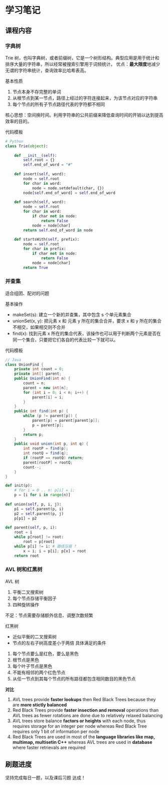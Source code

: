 # 学习笔记

## 课程内容

### 字典树
Trie 树，也叫字典树，或者前缀树，它是一个树形结构。典型应用是用于统计和排序大量的字符串，所以经常被搜索引擎用于词频统计。
优点：**最大限度**地减少无谓的字符串统计，查询效率比哈希表高。

基本性质
1. 节点本身不存完整的单词
2. 从根节点到某一节点，路径上经过的字符连接起来，为该节点对应的字符串
3. 每个节点的所有子节点路径代表的字符都不相同

核心思想：空间换时间。利用字符串的公共前缀来降低查询时间的开销以达到提高效率的目的。

代码模板
```python
# Python 
class Trie(object):
  
	def __init__(self): 
		self.root = {} 
		self.end_of_word = "#" 
 
	def insert(self, word): 
		node = self.root 
		for char in word: 
			node = node.setdefault(char, {}) 
		node[self.end_of_word] = self.end_of_word 
 
	def search(self, word): 
		node = self.root 
		for char in word: 
			if char not in node: 
				return False 
			node = node[char] 
		return self.end_of_word in node 
 
	def startsWith(self, prefix): 
		node = self.root 
		for char in prefix: 
			if char not in node: 
				return False 
			node = node[char] 
		return True
```

### 并查集
适合组团、配对的问题

基本操作
- makeSet(s): 建立一个新的并查集，其中包含 s 个单元素集合
- unionSet(x, y): 把元素 x 和 元素 y 所在的集合合并，要求 x 和 y 所在的集合不相交，如果相交则不合并
- find(x): 找到元素 x 所在的集合代表，该操作也可以用于判断两个元素是否在同一个集合，只要把它们各自的代表比较一下就可以。

代码模板
```java
// Java
class UnionFind { 
	private int count = 0; 
	private int[] parent; 
	public UnionFind(int n) { 
		count = n; 
		parent = new int[n]; 
		for (int i = 0; i < n; i++) { 
			parent[i] = i;
		}
	} 
	public int find(int p) { 
		while (p != parent[p]) { 
			parent[p] = parent[parent[p]]; 
			p = parent[p]; 
		}
		return p; 
	}
	public void union(int p, int q) { 
		int rootP = find(p); 
		int rootQ = find(q); 
		if (rootP == rootQ) return; 
		parent[rootP] = rootQ; 
		count--;
	}
}
```

```python
def init(p): 
	# for i = 0 .. n: p[i] = i; 
	p = [i for i in range(n)] 
 
def union(self, p, i, j): 
	p1 = self.parent(p, i) 
	p2 = self.parent(p, j) 
	p[p1] = p2 
 
def parent(self, p, i): 
	root = i 
	while p[root] != root: 
		root = p[root] 
	while p[i] != i: # 路径压缩 ?
		x = i; i = p[i]; p[x] = root 
	return root

```


### AVL 树和红黑树
AVL 树
1. 平衡二叉搜索树
2. 每个节点存储平衡因子
3. 四种旋转操作

不足：节点需要存储额外信息、调整次数频繁

红黑树
- 近似平衡的二叉搜索树
- 节点的左右子树高度差小于两倍
具体满足的条件
1. 每个节点要么是红色，要么是黑色
2. 根节点是黑色
3. 每个叶子节点是黑色
4. 不能有相邻的两个红色节点
5. 从任一节点到其每个节点的所有路径都包含相同数目的黑色节点

**对比**
1. AVL trees provide **faster lookups** then Red Black Trees because they are **more stictly balanced**
2. Red Black Trees provide **faster insection and removal** operations than AVL trees as fewer rotations are done due to relatively relaxed balancing
3. AVL trees store balance **factors or heights** with each node, thus requires storage for an integer per node whereas Red Black Tree requires only 1 bit of information per node
4. Red Black Trees are used in most of the **language libraries like map, multimap, multisetin C++** whereas AVL trees are used in **database** where faster retrievals are required

## 刷题进度
坚持完成每日一题，以及课后习题 达成！
